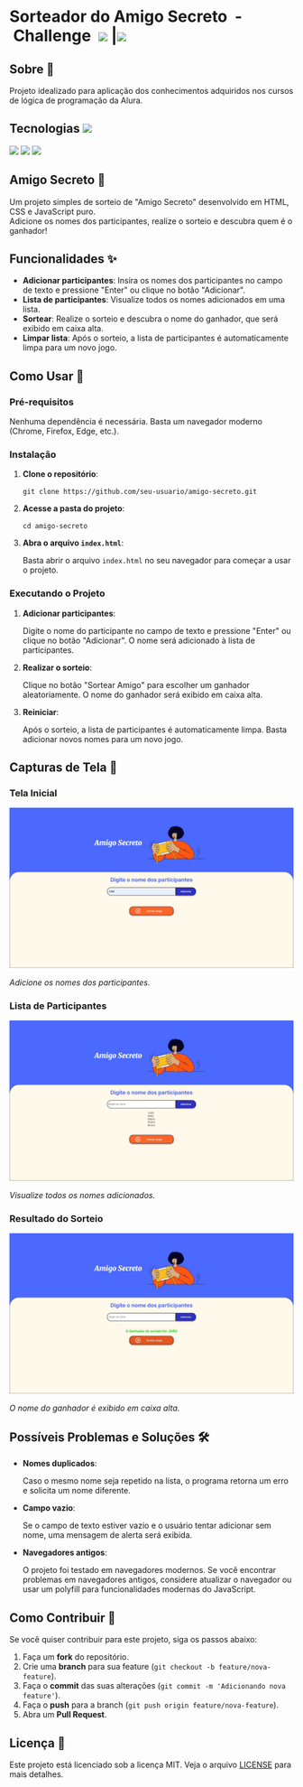 
<h1>Sorteador do Amigo Secreto &nbsp;- &nbsp;Challenge&nbsp;&nbsp;<img src= "https://cursos.alura.com.br/assets/images/logos/logo-alura.svg"> |<img src=  https://cdn2.gnarususercontent.com.br/1/1221562/b6256fa6-5fde-4cdd-a4a3-d33ebc90bb6c.png></h1>

<h2> Sobre 🔖</h2>
<p>Projeto idealizado para aplicação dos conhecimentos adquiridos nos cursos de lógica de programação da Alura.</p>

<h2> Tecnologias  <img src= "https://github.com/user-attachments/assets/61e9604d-ef7e-4be3-b312-65f4ff0aff02"></h2>  
<div>
  <img src="https://img.shields.io/badge/HTML-239120?style=for-the-badge&logo=html5&logoColor=white">
  <img src="https://img.shields.io/badge/CSS-239120?&style=for-the-badge&logo=css3&logoColor=white">
  <img src="https://img.shields.io/badge/JavaScript-F7DF1E?style=for-the-badge&logo=javascript&logoColor=black">
</div>

  <h2>Amigo Secreto 🎁</h2>
  <p>Um projeto simples de sorteio de "Amigo Secreto" desenvolvido em HTML, CSS e  JavaScript puro.<br> Adicione os nomes dos participantes, realize o sorteio e descubra quem é o ganhador!</p>
   <h2>Funcionalidades ✨</h2>
  <ul>
      <li><strong>Adicionar participantes</strong>: Insira os nomes dos participantes no campo de texto e pressione "Enter" ou clique no botão "Adicionar".</li>
      <li><strong>Lista de participantes</strong>: Visualize todos os nomes adicionados em uma lista.</li>
      <li><strong>Sortear</strong>: Realize o sorteio e descubra o nome do ganhador, que será exibido em caixa alta.</li>
      <li><strong>Limpar lista</strong>: Após o sorteio, a lista de participantes é automaticamente limpa para um novo jogo.</li>
  </ul>

  <h2>Como Usar 🚀</h2>

  <h3>Pré-requisitos</h3>
  <p>Nenhuma dependência é necessária. Basta um navegador moderno (Chrome, Firefox, Edge, etc.).</p>

  <h3>Instalação</h3>
  <ol>
      <li><strong>Clone o repositório</strong>:
          <pre><code>git clone https://github.com/seu-usuario/amigo-secreto.git</code></pre>
      </li>
      <li><strong>Acesse a pasta do projeto</strong>:
          <pre><code>cd amigo-secreto</code></pre>
      </li>
      <li><strong>Abra o arquivo <code>index.html</code></strong>:
          <p>Basta abrir o arquivo <code>index.html</code> no seu navegador para começar a usar o projeto.</p>
      </li>
  </ol>

  <h3>Executando o Projeto</h3>
  <ol>
      <li><strong>Adicionar participantes</strong>:
          <p>Digite o nome do participante no campo de texto e pressione "Enter" ou clique no botão "Adicionar". O nome será adicionado à lista de participantes.</p>
      </li>
      <li><strong>Realizar o sorteio</strong>:
          <p>Clique no botão "Sortear Amigo" para escolher um ganhador aleatoriamente. O nome do ganhador será exibido em caixa alta.</p>
      </li>
      <li><strong>Reiniciar</strong>:
          <p>Após o sorteio, a lista de participantes é automaticamente limpa. Basta adicionar novos nomes para um novo jogo.</p>
      </li>
  </ol>

  <h2>Capturas de Tela 📸</h2>

  <div class="screenshot">
      <h3>Tela Inicial</h3>
      <img src="assets\tela1.jpg" alt="Tela Inicial">
      <p><em>Adicione os nomes dos participantes.</em></p>
  </div>

  <div class="screenshot">
      <h3>Lista de Participantes</h3>
      <img src="assets\tela2.jpg" alt="Lista de Participantes">
      <p><em>Visualize todos os nomes adicionados.</em></p>
  </div>

  <div class="screenshot">
      <h3>Resultado do Sorteio</h3>
      <img src="assets\tela3.jpg" alt="Resultado do Sorteio">
      <p><em>O nome do ganhador é exibido em caixa alta.</em></p>
  </div>

  <h2>Possíveis Problemas e Soluções 🛠️</h2>
  <ul>
      <li><strong>Nomes duplicados</strong>:
          <p>Caso o mesmo nome seja repetido na lista, o programa retorna um erro e solicita um nome diferente.</p>
      </li>
      <li><strong>Campo vazio</strong>:
          <p>Se o campo de texto estiver vazio e o usuário tentar adicionar sem nome, uma mensagem de alerta será exibida.</p>
      </li>
      <li><strong>Navegadores antigos</strong>:
          <p>O projeto foi testado em navegadores modernos. Se você encontrar problemas em navegadores antigos, considere atualizar o navegador ou usar um polyfill para funcionalidades modernas do JavaScript.</p>
      </li>
  </ul>

  <h2>Como Contribuir 🤝</h2>
  <p>Se você quiser contribuir para este projeto, siga os passos abaixo:</p>
  <ol>
      <li>Faça um <strong>fork</strong> do repositório.</li>
      <li>Crie uma <strong>branch</strong> para sua feature (<code>git checkout -b feature/nova-feature</code>).</li>
      <li>Faça o <strong>commit</strong> das suas alterações (<code>git commit -m 'Adicionando nova feature'</code>).</li>
      <li>Faça o <strong>push</strong> para a branch (<code>git push origin feature/nova-feature</code>).</li>
      <li>Abra um <strong>Pull Request</strong>.</li>
  </ol>

  <h2>Licença 📄</h2>
  <p>Este projeto está licenciado sob a licença MIT. Veja o arquivo <a href="LICENSE">LICENSE</a> para mais detalhes.</p>

